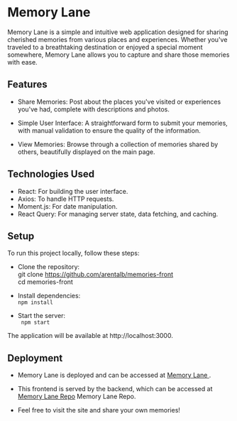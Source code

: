 # Memory Lane

Memory Lane is a simple and intuitive web application designed for sharing cherished memories from various places and
experiences. Whether you've traveled to a breathtaking destination or enjoyed a special moment somewhere, Memory Lane
allows you to capture and share those memories with ease.

## Features

- Share Memories:
  Post about the places you've visited or experiences you've had, complete with descriptions and photos.


- Simple User Interface:
  A straightforward form to submit your memories, with manual validation to ensure the quality of the information.


- View Memories: Browse through a collection of memories shared by others, beautifully displayed on the main page.

## Technologies Used

- React: For building the user interface.
- Axios: To handle HTTP requests.
- Moment.js: For date manipulation.
- React Query: For managing server state, data fetching, and caching.

## Setup

To run this project locally, follow these steps:

- Clone the repository:  
  git clone https://github.com/arentalb/memories-front  
  cd memories-front


- Install dependencies:  
  ```npm install  ```


- Start the server:  
  ``` npm start```

The application will be available at http://localhost:3000.

## Deployment

- Memory Lane is deployed and can be accessed at  [Memory Lane ](https://memorylanee.netlify.app/).


- This frontend is served by the backend, which can be accessed
  at  [Memory Lane Repo](https://github.com/arentalb/memories-back) Memory Lane Repo.


- Feel free to visit the site and share your own memories!
